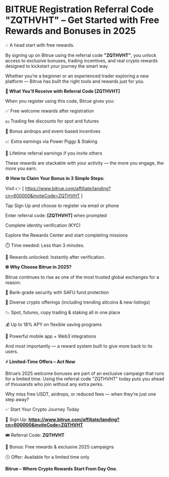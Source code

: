 #  BITRUE Registration Referral Code "ZQTHVHT" – Get Started with Free Rewards and Bonuses in 2025

💡 A head start with free rewards.

By signing up on Bitrue using the referral code **"ZQTHVHT"**, you unlock access to exclusive bonuses, trading incentives, and real crypto rewards designed to kickstart your journey the smart way.

Whether you’re a beginner or an experienced trader exploring a new platform — Bitrue has built the right tools and rewards just for you.

**🎁 What You’ll Receive with Referral Code [ZQTHVHT]**

When you register using this code, Bitrue gives you:

✅ Free welcome rewards after registration

💵 Trading fee discounts for spot and futures

🎯 Bonus airdrops and event-based incentives

📈 Extra earnings via Power Piggy & Staking

👥 Lifetime referral earnings if you invite others

These rewards are stackable with your activity — the more you engage, the more you earn.

**⚙️ How to Claim Your Bonus in 3 Simple Steps:**

Visit 👉 [ https://www.bitrue.com/affiliate/landing?cn=600000&inviteCode=ZQTHVHT ]

Tap Sign Up and choose to register via email or phone

Enter referral code: **[ZQTHVHT]** when prompted

Complete identity verification (KYC)

Explore the Rewards Center and start completing missions

⏱️ Time needed: Less than 3 minutes.

🎯 Rewards unlocked: Instantly after verification.

**🌐 Why Choose Bitrue in 2025?**

Bitrue continues to rise as one of the most trusted global exchanges for a reason:

🔐 Bank-grade security with SAFU fund protection

💼 Diverse crypto offerings (including trending altcoins & new listings)

📉 Spot, futures, copy trading & staking all in one place

💰 Up to 18% APY on flexible saving programs

📱 Powerful mobile app + Web3 integrations

And most importantly — a reward system built to give more back to its users.

**⚡ Limited-Time Offers – Act Now**

Bitrue’s 2025 welcome bonuses are part of an exclusive campaign that runs for a limited time. Using the referral code "ZQTHVHT" today puts you ahead of thousands who join without any extra perks.

Why miss free USDT, airdrops, or reduced fees — when they’re just one step away?

✅ Start Your Crypto Journey Today

🔗 Sign Up: **https://www.bitrue.com/affiliate/landing?cn=600000&inviteCode=ZQTHVHT**

🎟 Referral Code: **ZQTHVHT**

🎁 Bonus: Free rewards & exclusive 2025 campaigns

🕒 Offer: Available for a limited time only

**Bitrue – Where Crypto Rewards Start From Day One.**


